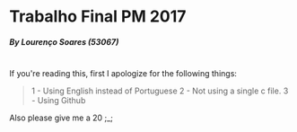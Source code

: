 # Trabalho Final PM 2017
##### By Lourenço Soares (53067)
#
#
If you're reading this, first I apologize for the following things:

>1 - Using English instead of Portuguese
>2 - Not using a single c file.
>3 - Using Github

Also please give me a 20 ;_; 